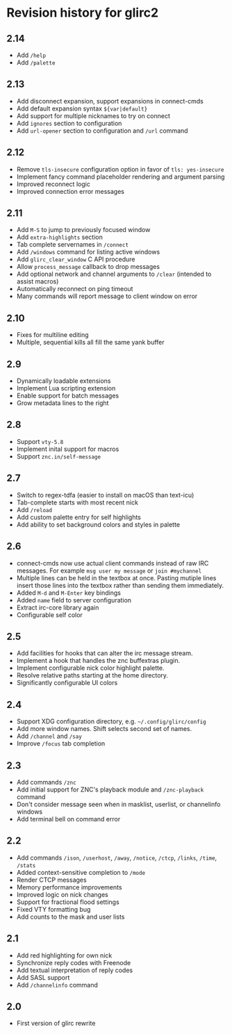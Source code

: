 # Revision history for glirc2

## 2.14

* Add `/help`
* Add `/palette`

## 2.13

* Add disconnect expansion, support expansions in connect-cmds
* Add default expansion syntax `${var|default}`
* Add support for multiple nicknames to try on connect
* Add `ignores` section to configuration
* Add `url-opener` section to configuration and `/url` command

## 2.12

* Remove `tls-insecure` configuration option in favor of `tls: yes-insecure`
* Implement fancy command placeholder rendering and argument parsing
* Improved reconnect logic
* Improved connection error messages

## 2.11

* Add `M-S` to jump to previously focused window
* Add `extra-highlights` section
* Tab complete servernames in `/connect`
* Add `/windows` command for listing active windows
* Add `glirc_clear_window` C API procedure
* Allow `process_message` callback to drop messages
* Add optional network and channel arguments to `/clear` (intended to assist macros)
* Automatically reconnect on ping timeout
* Many commands will report message to client window on error

## 2.10

* Fixes for multiline editing
* Multiple, sequential kills all fill the same yank buffer

## 2.9

* Dynamically loadable extensions
* Implement Lua scripting extension
* Enable support for batch messages
* Grow metadata lines to the right

## 2.8

* Support `vty-5.8`
* Implement inital support for macros
* Support `znc.in/self-message`

## 2.7

* Switch to regex-tdfa (easier to install on macOS than text-icu)
* Tab-complete starts with most recent nick
* Add `/reload`
* Add custom palette entry for self highlights
* Add ability to set background colors and styles in palette

## 2.6

* connect-cmds now use actual client commands instead of raw IRC messages. For example `msg user my message` or `join #mychannel`
* Multiple lines can be held in the textbox at once. Pasting mutiple lines insert those lines into the textbox rather than sending them immediately.
* Added `M-d` and `M-Enter` key bindings
* Added `name` field to server configuration
* Extract irc-core library again
* Configurable self color

## 2.5

* Add facilities for hooks that can alter the irc message stream.
* Implement a hook that handles the znc buffextras plugin.
* Implement configurable nick color highlight palette.
* Resolve relative paths starting at the home directory.
* Significantly configurable UI colors

## 2.4

* Support XDG configuration directory, e.g. `~/.config/glirc/config`
* Add more window names. Shift selects second set of names.
* Add `/channel` and `/say`
* Improve `/focus` tab completion

## 2.3

* Add commands `/znc`
* Add initial support for ZNC's playback module and `/znc-playback` command
* Don't consider message seen when in masklist, userlist, or channelinfo windows
* Add terminal bell on command error

## 2.2

* Add commands `/ison`, `/userhost`, `/away`, `/notice`, `/ctcp`, `/links`, `/time`, `/stats`
* Added context-sensitive completion to `/mode`
* Render CTCP messages
* Memory performance improvements
* Improved logic on nick changes
* Support for fractional flood settings
* Fixed VTY formatting bug
* Add counts to the mask and user lists

## 2.1

* Add red highlighting for own nick
* Synchronize reply codes with Freenode
* Add textual interpretation of reply codes
* Add SASL support
* Add `/channelinfo` command

## 2.0

* First version of glirc rewrite
